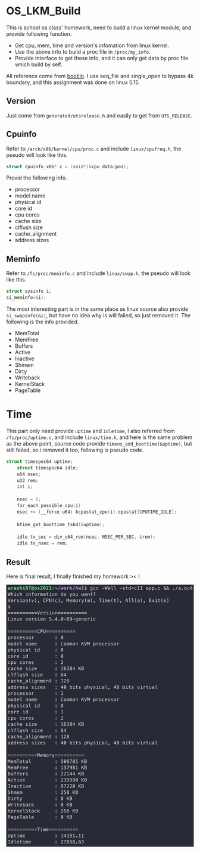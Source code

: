 # OS_LKM_Build

This is school os class' homework, need to build a linux kernel module, and provide following function.

* Get cpu, mem, time and version's infomation from linux kernel.
* Use the above info to build a proc file in `/proc/my_info`.
* Provide interface to get these info, and it can only get data by proc file which build by self.

All reference come from [bootlin](https://elixir.bootlin.com/). I use seq_file and single_open to bypass 4k boundary, and this assignment was done on linux 5.15.

## Version
Just come from `generated/utsrelease.h` and easily to get from `UTS_RELEASE`.

## Cpuinfo
Refer to `/arch/x86/kernel/cpu/proc.c` and include `linux/cpufreq.h`, the pseudo will look like this.

```c
struct cpuinfo_x86* c = (void*)&cpu_data(pos);
```

Provid the following info.

* processor
* model name
* physical id 
* core id 
* cpu cores
* cache size
* clflush size
* cache_alignment
* address sizes

## Meminfo
Refer to `/fs/proc/meminfo.c` and include `linux/swap.h`, the pseudo will look like this.

```c
struct sysinfo i;
si_meminfo(&i);
```

The most interesting part is in the same place as linux source also provide `si_swapinfo(&i)`, but have no idea why is will failed, so just removed it. The following is the info provided.

* MemTotal
* MemFree
* Buffers
* Active
* Inactive
* Shmem
* Dirty
* Writeback
* KernelStack
* PageTable

# Time
This part only need provide `uptime` and `idletime`, I also referred from `/fs/proc/uptime.c`, and include `linux/time.h`, and here is the same problem as the above point, source code provide `timens_add_boottime(&uptime)`, but still failed, so i removed it too, following is pseudo code.

```c
struct timespec64 uptime;
    struct timespec64 idle;
    u64 nsec;
    u32 rem;
    int i;

    nsec = 0;
    for_each_possible_cpu(i)
    nsec += (__force u64) kcpustat_cpu(i).cpustat[CPUTIME_IDLE];

    ktime_get_boottime_ts64(&uptime);

    idle.tv_sec = div_u64_rem(nsec, NSEC_PER_SEC, &rem);
    idle.tv_nsec = rem;
```

## Result
Here is final result, I finally finished my homework >< !

![result](img/screen-shoot.png)